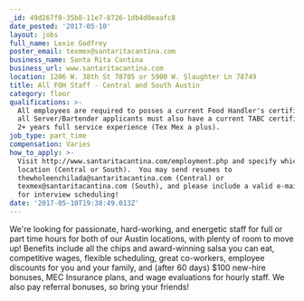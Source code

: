 ```yaml
---
_id: 49d267f0-35b8-11e7-8726-1db4d0eaafc8
date_posted: '2017-05-10'
layout: jobs
full_name: Lexie Godfrey
poster_email: texmex@santaritacantina.com
business_name: Santa Rita Cantina
business_url: www.santaritacantina.com
location: 1206 W. 38th St 78705 or 5900 W. Slaughter Ln 78749
title: All FOH Staff - Central and South Austin
category: floor
qualifications: >-
  All employees are required to posses a current Food Handler's certificate, and
  all Server/Bartender applicants must also have a current TABC certificate and
  2+ years full service experience (Tex Mex a plus).
job_type: part_time
compensation: Varies
how_to_apply: >-
  Visit http://www.santaritacantina.com/employment.php and specify which
  location (Central or South).  You may send resumes to
  thewholeenchilada@santaritacantina.com (Central) or
  texmex@santaritacantina.com (South), and please include a valid e-mail address
  for interview scheduling!
date: '2017-05-10T19:38:49.013Z'
---
```

We're looking for passionate, hard-working, and energetic staff for full or part time hours for both of our Austin locations, with plenty of room to move up!  Benefits include all the chips and award-winning salsa you can eat, competitive wages, flexible scheduling, great co-workers, employee discounts for you and your family, and (after 60 days) $100 new-hire bonuses, MEC Insurance plans, and wage evaluations for hourly staff.  We also pay referral bonuses, so bring your friends!
